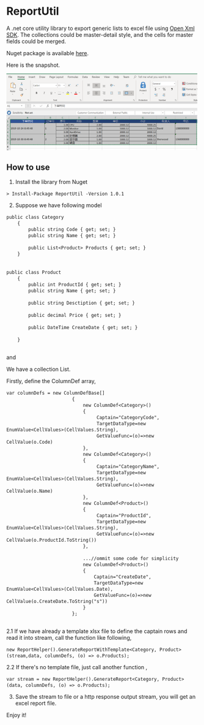 # ReportUtil

A  .net core utility library to export generic lists to excel file using [Open Xml SDK](https://github.com/OfficeDev/Open-XML-SDK). The collections could be master-detail style, and the cells for master fields could be merged. 

Nuget package is available [here](https://www.nuget.org/packages/ReportUtil/).

Here is the snapshot.

<img src="https://github.com/zhangshangwu/ReportUtil/blob/master/Snapshot.PNG" width="500">


## How to use

1. Install the library from Nuget

```
> Install-Package ReportUtil -Version 1.0.1
```
2. Suppose we have following model

```
public class Category
    {
        public string Code { get; set; }
        public string Name { get; set; }

        public List<Product> Products { get; set; }
    }


public class Product
    {
        public int ProductId { get; set; }
        public string Name { get; set; }

        public string Desctiption { get; set; }

        public decimal Price { get; set; }

        public DateTime CreateDate { get; set; }

    }
    
```

and

We have a collection List<Category>.

Firstly, define the ColumnDef array,

```
var columnDefs = new ColumnDefBase[]
                        {
                            new ColumnDef<Category>()
                            {
                                 Captain="CategoryCode",
                                 TargetDataType=new  EnumValue<CellValues>(CellValues.String),
                                 GetValueFunc=(o)=>new  CellValue(o.Code)
                            },
                            new ColumnDef<Category>()
                            {
                                 Captain="CategoryName",
                                 TargetDataType=new  EnumValue<CellValues>(CellValues.String),
                                 GetValueFunc=(o)=>new  CellValue(o.Name)
                            },
                            new ColumnDef<Product>()
                            {
                                 Captain="ProductId",
                                 TargetDataType=new  EnumValue<CellValues>(CellValues.String),
                                 GetValueFunc=(o)=>new  CellValue(o.ProductId.ToString())
                            },
                            
                            ...//ommit some code for simplicity
                            new ColumnDef<Product>()
                            {
                                Captain="CreateDate",
                                TargetDataType=new  EnumValue<CellValues>(CellValues.Date),
                                GetValueFunc=(o)=>new  CellValue(o.CreateDate.ToString("s"))
                            }
                        };
                            
```

2.1 If we have already a template xlsx file to define the captain rows and read it into stream, call the function like following,

```
new ReportHelper().GenerateReportWithTemplate<Category, Product>(stream,data, columnDefs, (o) => o.Products);
```
2.2 If there's no template file, just call another function ,

```
var stream = new ReportHelper().GenerateReport<Category, Product>(data, columnDefs, (o) => o.Products);
```
3. Save the stream to file or a http response output stream, you will get an excel report file.

Enjoy it!
